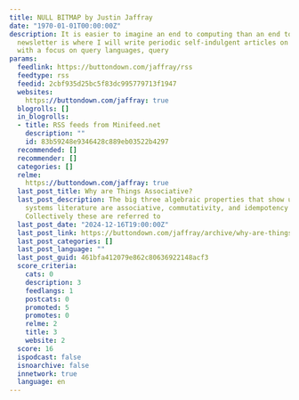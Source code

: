 ```yaml
---
title: NULL BITMAP by Justin Jaffray
date: "1970-01-01T00:00:00Z"
description: It is easier to imagine an end to computing than an end to SQL. This
  newsletter is where I will write periodic self-indulgent articles on topics in databases,
  with a focus on query languages, query
params:
  feedlink: https://buttondown.com/jaffray/rss
  feedtype: rss
  feedid: 2cbf935d25bc5f83dc995779713f1947
  websites:
    https://buttondown.com/jaffray: true
  blogrolls: []
  in_blogrolls:
  - title: RSS feeds from Minifeed.net
    description: ""
    id: 83b59248e9346428c889eb03522b4297
  recommended: []
  recommender: []
  categories: []
  relme:
    https://buttondown.com/jaffray: true
  last_post_title: Why are Things Associative?
  last_post_description: The big three algebraic properties that show up in the distributed
    systems literature are associative, commutativity, and idempotency (EYE-dem-po-ten-see).
    Collectively these are referred to
  last_post_date: "2024-12-16T19:00:00Z"
  last_post_link: https://buttondown.com/jaffray/archive/why-are-things-associative/
  last_post_categories: []
  last_post_language: ""
  last_post_guid: 461bfa412079e862c80636922148acf3
  score_criteria:
    cats: 0
    description: 3
    feedlangs: 1
    postcats: 0
    promoted: 5
    promotes: 0
    relme: 2
    title: 3
    website: 2
  score: 16
  ispodcast: false
  isnoarchive: false
  innetwork: true
  language: en
---
```

